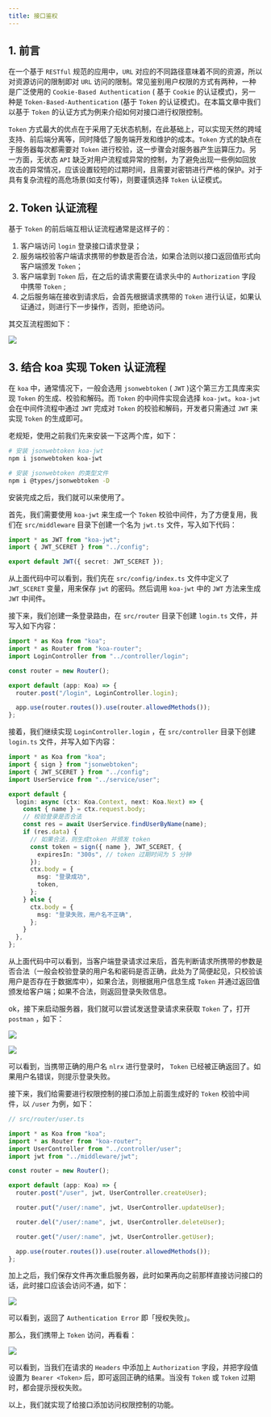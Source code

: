 ```yaml
---
title: 接口鉴权
---
```


## 1. 前言

在一个基于 `RESTful` 规范的应用中，`URL` 对应的不同路径意味着不同的资源，所以对资源访问的限制即对 `URL` 访问的限制。常见鉴别用户权限的方式有两种，一种是广泛使用的 `Cookie-Based Authentication` ( 基于 `Cookie` 的认证模式)，另一种是 `Token-Based-Authentication` (基于 `Token` 的认证模式)。在本篇文章中我们以基于 `Token` 的认证方式为例来介绍如何对接口进行权限控制。

`Token` 方式最大的优点在于采用了无状态机制，在此基础上，可以实现天然的跨域支持、前后端分离等，同时降低了服务端开发和维护的成本。`Token` 方式的缺点在于服务器每次都需要对 `Token` 进行校验，这一步骤会对服务器产生运算压力。另一方面，无状态 `API` 缺乏对用户流程或异常的控制，为了避免出现一些例如回放攻击的异常情况，应该设置较短的过期时间，且需要对密钥进行严格的保护。对于具有复杂流程的高危场景(如支付等)，则要谨慎选择 `Token` 认证模式。

## 2. Token 认证流程

基于 `Token` 的前后端互相认证流程通常是这样子的：

1. 客户端访问 `login` 登录接口请求登录；
2. 服务端校验客户端请求携带的参数是否合法，如果合法则以接口返回值形式向客户端颁发 `Token`；
3. 客户端拿到 `Token` 后，在之后的请求需要在请求头中的 `Authorization` 字段中携带 `Token` ;
4. 之后服务端在接收到请求后，会首先根据请求携带的 `Token` 进行认证，如果认证通过，则进行下一步操作，否则，拒绝访问。

其交互流程图如下：

![](~@/koa2/07/01.png)

## 3. 结合 koa 实现 Token 认证流程

在 `koa` 中，通常情况下，一般会选用 `jsonwebtoken` ( `JWT` )这个第三方工具库来实现 `Token` 的生成、校验和解码。而 `Token` 的中间件实现会选择 `koa-jwt`。`koa-jwt` 会在中间件流程中通过 `JWT` 完成对 `Token` 的校验和解码，开发者只需通过 `JWT` 来实现 `Token` 的生成即可。

老规矩，使用之前我们先来安装一下这两个库，如下：

```bash
# 安装 jsonwebtoken koa-jwt
npm i jsonwebtoken koa-jwt

# 安装 jsonwebtoken 的类型文件
npm i @types/jsonwebtoken -D
```

安装完成之后，我们就可以来使用了。

首先，我们需要使用 `koa-jwt` 来生成一个 `Token` 校验中间件，为了方便复用，我们在 `src/middleware` 目录下创建一个名为 `jwt.ts` 文件，写入如下代码：

```typescript
import * as JWT from "koa-jwt";
import { JWT_SCERET } from "../config";

export default JWT({ secret: JWT_SCERET });
```

从上面代码中可以看到，我们先在 `src/config/index.ts` 文件中定义了 `JWT_SCERET` 变量，用来保存 `jwt` 的密码。然后调用 `koa-jwt` 中的 `JWT` 方法来生成 `JWT` 中间件。

接下来，我们创建一条登录路由，在 `src/router` 目录下创建 `login.ts` 文件，并写入如下内容：

```typescript
import * as Koa from "koa";
import * as Router from "koa-router";
import LoginController from "../controller/login";

const router = new Router();

export default (app: Koa) => {
  router.post("/login", LoginController.login);

  app.use(router.routes()).use(router.allowedMethods());
};
```

接着，我们继续实现 `LoginController.login` ，在 `src/controller` 目录下创建 `login.ts` 文件，并写入如下内容：

```typescript
import * as Koa from "koa";
import { sign } from "jsonwebtoken";
import { JWT_SCERET } from "../config";
import UserService from "../service/user";

export default {
  login: async (ctx: Koa.Context, next: Koa.Next) => {
    const { name } = ctx.request.body;
    // 校验登录是否合法
    const res = await UserService.findUserByName(name);
    if (res.data) {
      // 如果合法，则生成token 并颁发 token
      const token = sign({ name }, JWT_SCERET, {
        expiresIn: "300s", // token 过期时间为 5 分钟
      });
      ctx.body = {
        msg: "登录成功",
        token,
      };
    } else {
      ctx.body = {
        msg: "登录失败，用户名不正确",
      };
    }
  },
};
```

从上面代码中可以看到，当客户端登录请求过来后，首先判断请求所携带的参数是否合法（一般会校验登录的用户名和密码是否正确，此处为了简便起见，只校验该用户是否存在于数据库中），如果合法，则根据用户信息生成 `Token` 并通过返回值颁发给客户端；如果不合法，则返回登录失败信息。

ok，接下来启动服务器，我们就可以尝试发送登录请求来获取 `Token` 了，打开 `postman` ，如下：

![](~@/koa2/07/02.png)

![](~@/koa2/07/03.png)

可以看到，当携带正确的用户名 `nlrx` 进行登录时， `Token` 已经被正确返回了。如果用户名错误，则提示登录失败。

接下来，我们给需要进行权限控制的接口添加上前面生成好的 `Token` 校验中间件，以 `/user` 为例，如下：

```typescript
// src/router/user.ts

import * as Koa from "koa";
import * as Router from "koa-router";
import UserController from "../controller/user";
import jwt from "../middleware/jwt";

const router = new Router();

export default (app: Koa) => {
  router.post("/user", jwt, UserController.createUser);

  router.put("/user/:name", jwt, UserController.updateUser);

  router.del("/user/:name", jwt, UserController.deleteUser);

  router.get("/user/:name", jwt, UserController.getUser);

  app.use(router.routes()).use(router.allowedMethods());
};
```

加上之后，我们保存文件再次重启服务器，此时如果再向之前那样直接访问接口的话，此时接口应该会访问不通，如下：

![](~@/koa2/07/04.png)

可以看到，返回了 `Authentication Error` 即「授权失败」。

那么，我们携带上 `Token` 访问，再看看：

![](~@/koa2/07/05.png)

可以看到，当我们在请求的 `Headers` 中添加上 `Authorization` 字段，并把字段值设置为 `Bearer <Token>` 后，即可返回正确的结果。当没有 `Token` 或 `Token` 过期时，都会提示授权失败。

以上，我们就实现了给接口添加访问权限控制的功能。
